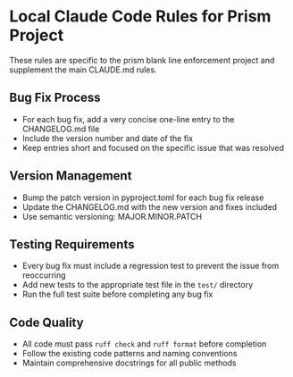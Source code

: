 # Local Claude Code Rules for Prism Project

These rules are specific to the prism blank line enforcement project and supplement the main CLAUDE.md rules.

## Bug Fix Process

- For each bug fix, add a very concise one-line entry to the CHANGELOG.md file
- Include the version number and date of the fix
- Keep entries short and focused on the specific issue that was resolved

## Version Management

- Bump the patch version in pyproject.toml for each bug fix release
- Update the CHANGELOG.md with the new version and fixes included
- Use semantic versioning: MAJOR.MINOR.PATCH

## Testing Requirements

- Every bug fix must include a regression test to prevent the issue from reoccurring
- Add new tests to the appropriate test file in the `test/` directory
- Run the full test suite before completing any bug fix

## Code Quality

- All code must pass `ruff check` and `ruff format` before completion
- Follow the existing code patterns and naming conventions
- Maintain comprehensive docstrings for all public methods